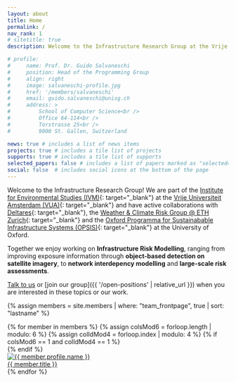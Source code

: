 ```yaml
---
layout: about
title: Home
permalink: /
nav_rank: 1
# sitetitle: true
description: Welcome to the Infrastructure Research Group at the Vrije Universiteit Amsterdam.

# profile:
#     name: Prof. Dr. Guido Salvaneschi
#     position: Head of the Programming Group
#     align: right
#     image: salvaneschi-profile.jpg
#     href: '/members/salvaneschi'
#     email: guido.salvaneschi@unisg.ch
#     address: >
#         School of Computer Science<br />
#         Office 64-114<br />
#         Torstrasse 25<br />
#         9000 St. Gallen, Switzerland

news: true # includes a list of news items
projects: true # includes a tile list of projects
supports: true # includes a tile list of supports
selected_papers: false # includes a list of papers marked as "selected={true}"
social: false  # includes social icons at the bottom of the page
---
```


Welcome to the Infrastructure Research Group!
We are part of the [Institute for Environmental Studies (IVM)](https://www.ivm.vu.nl/){: target="_blank"} at the [Vrije Universiteit Amsterdam (VUA)](https://www.vu.nl/){: target="_blank"} and have active collaborations with [Deltares](https://www.deltares.nl/){: target="_blank"}, the [Weather & Climate Risk Group @ ETH Zurich](https://wcr.ethz.ch/){: target="_blank"} and the [Oxford Programma for Sustainabable Infrastructure Systems (OPSIS)](https://opsis.eci.ox.ac.uk/){: target="_blank"} at the University of Oxford. 

Together we enjoy working on **Infrastructure Risk Modelling**, ranging from improving exposure information through **object-based detection on satellite imagery**, to **network interdepency modelling** and **large-scale risk assessments**.

[Talk to us](mailto:elco.koks@vu.nl) or
[join our group]({{ '/open-positions' | relative_url }})
when you are interested in these topics or our work.

{% assign members = site.members | where: "team_frontpage", true | sort: "lastname" %}
<div class="d-flex flex-wrap align-content-stretch justify-content-center m-n2 pt-5 no-gutters">
    {% for member in members %}
        {% assign colsMod6 = forloop.length | modulo: 6 %}
        {% assign colIdMod4 = forloop.index | modulo: 4 %}
        {% if colsMod6 == 1 and colIdMod4 == 1 %}<div class="col-md-2 w-100"></div>{% endif %}
        <div class="col-6 col-sm-3 col-md-2 mb-3">
            <a href="{{ member.url | relative_url }}" class="no-decoration">
                <div class="card hoverable h-100 m-2">
                    <img src="{{ '/assets/img/' | append: member.profile.image | relative_url }}" class="card-img-top" alt="{{ member.profile.name }}" />
                    <div class="card-body p-2">
                        <div class="card-title m-0">{{ member.title }}</div>
                    </div>
                </div>
            </a>
        </div>
    {% endfor %}
</div>
